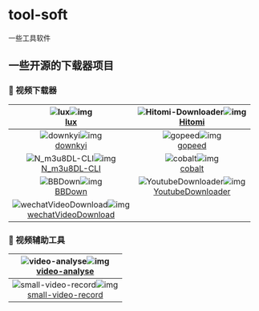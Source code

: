 # tool-soft
一些工具软件



## 一些开源的下载器项目
### 🌟 视频下载器
|![lux](https://socialify.git.ci/iawia002/lux/image?description=1&forks=1&issues=1&language=1&name=1&owner=1&pulls=1&stargazers=1&theme=Light)![img](https://img.shields.io/github/stars/iawia002/lux?label=Star)</br>[lux](https://github.com/iawia002/lux)|![Hitomi-Downloader](https://socialify.git.ci/KurtBestor/Hitomi-Downloader/image?description=1&forks=1&issues=1&language=1&name=1&owner=1&pulls=1&stargazers=1&theme=Light)![img](https://img.shields.io/github/stars/KurtBestor/Hitomi-Downloader?label=Star)</br>[Hitomi](https://github.com/KurtBestor/Hitomi-Downloader)|
| :---:         |     :---:      |
|![downkyi](https://socialify.git.ci/leiurayer/downkyi/image?description=1&forks=1&issues=1&language=1&name=1&owner=1&pulls=1&stargazers=1&theme=Light)![img](https://img.shields.io/github/stars/leiurayer/downkyi?label=Star)</br>[downkyi](https://github.com/leiurayer/downkyi)|![gopeed](https://socialify.git.ci/GopeedLab/gopeed/image?description=1&forks=1&issues=1&language=1&name=1&owner=1&pulls=1&stargazers=1&theme=Light)![img](https://img.shields.io/github/stars/GopeedLab/gopeed?label=Star)</br>[gopeed](https://github.com/KurtBestor/GopeedLab/gopeed)|
|![N_m3u8DL-CLI](https://socialify.git.ci/nilaoda/N_m3u8DL-CLI/image?description=1&forks=1&issues=1&language=1&name=1&owner=1&pulls=1&stargazers=1&theme=Light)![img](https://img.shields.io/github/stars/nilaoda/N_m3u8DL-CLI?label=Star)</br>[N_m3u8DL-CLI](https://github.com/KurtBestor/nilaoda/N_m3u8DL-CLI)|![cobalt](https://socialify.git.ci/imputnet/cobalt/image?description=1&forks=1&issues=1&language=1&name=1&owner=1&pulls=1&stargazers=1&theme=Light)![img](https://img.shields.io/github/stars/imputnet/cobalt?label=Star)</br>[cobalt](https://github.com/imputnet/cobalt)|
|![BBDown](https://socialify.git.ci/nilaoda/BBDown/image?description=1&forks=1&issues=1&language=1&name=1&owner=1&pulls=1&stargazers=1&theme=Light)![img](https://img.shields.io/github/stars/nilaoda/BBDown?label=Star)</br>[BBDown](https://github.com/nilaoda/BBDown)|![YoutubeDownloader](https://socialify.git.ci/Tyrrrz/YoutubeDownloader/image?description=1&forks=1&issues=1&language=1&name=1&owner=1&pulls=1&stargazers=1&theme=Light)![img](https://img.shields.io/github/stars/Tyrrrz/YoutubeDownloader?label=Star)</br>[YoutubeDownloader](https://github.com/Tyrrrz/YoutubeDownloader)|
|![wechatVideoDownload](https://socialify.git.ci/qiye45/wechatVideoDownload/image?description=1&forks=1&issues=1&language=1&name=1&owner=1&pulls=1&stargazers=1&theme=Light)![img](https://img.shields.io/github/stars/qiye45/wechatVideoDownload?label=Star)</br>[wechatVideoDownload](https://github.com/qiye45/wechatVideoDownload)||


### 🌟 视频辅助工具
|![video-analyse](https://socialify.git.ci/ta867070117/video-analyse/image?description=1&forks=1&issues=1&language=1&name=1&owner=1&pulls=1&stargazers=1&theme=Light)![img](https://img.shields.io/github/stars/ta867070117/video-analyse?label=Star)</br>[video-analyse](https://github.com/ta867070117/video-analyse)|
| :---:         |  
|![small-video-record](https://socialify.git.ci/mabeijianxi/small-video-record/image?description=1&forks=1&issues=1&language=1&name=1&owner=1&pulls=1&stargazers=1&theme=Light)![img](https://img.shields.io/github/stars/mabeijianxi/small-video-record?label=Star)</br>[small-video-record](https://github.com/mabeijianxi/small-video-record)|
